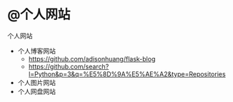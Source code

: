 # @个人网站

个人网站

- 个人博客网站
  - https://github.com/adisonhuang/flask-blog
  - https://github.com/search?l=Python&p=3&q=%E5%8D%9A%E5%AE%A2&type=Repositories
- 个人图片网站
- 个人网盘网站
